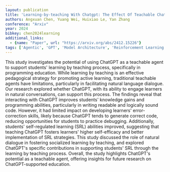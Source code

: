 ```yaml
---
layout: publication
title: 'Learning-by-teaching With Chatgpt: The Effect Of Teachable Chatgpt Agent On Programming Education'
authors: Angxuan Chen, Yuang Wei, Huixiao Le, Yan Zhang
conference: "Arxiv"
year: 2024
bibkey: chen2024learning
additional_links:
  - {name: "Paper", url: "https://arxiv.org/abs/2412.15226"}
tags: ['Agentic', 'GPT', 'Model Architecture', 'Reinforcement Learning']
---
```

This study investigates the potential of using ChatGPT as a teachable agent
to support students' learning by teaching process, specifically in programming
education. While learning by teaching is an effective pedagogical strategy for
promoting active learning, traditional teachable agents have limitations,
particularly in facilitating natural language dialogue. Our research explored
whether ChatGPT, with its ability to engage learners in natural conversations,
can support this process. The findings reveal that interacting with ChatGPT
improves students' knowledge gains and programming abilities, particularly in
writing readable and logically sound code. However, it had limited impact on
developing learners' error-correction skills, likely because ChatGPT tends to
generate correct code, reducing opportunities for students to practice
debugging. Additionally, students' self-regulated learning (SRL) abilities
improved, suggesting that teaching ChatGPT fosters learners' higher
self-efficacy and better implementation of SRL strategies. This study discussed
the role of natural dialogue in fostering socialized learning by teaching, and
explored ChatGPT's specific contributions in supporting students' SRL through
the learning by teaching process. Overall, the study highlights ChatGPT's
potential as a teachable agent, offering insights for future research on
ChatGPT-supported education.
